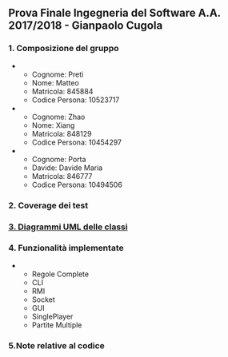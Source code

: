 ## Prova Finale Ingegneria del Software A.A. 2017/2018 - Gianpaolo Cugola

### 1. Composizione del gruppo
  * * Cognome: Preti
    * Nome: Matteo
    * Matricola: 845884
    * Codice Persona: 10523717
    
  * * Cognome: Zhao
    * Nome: Xiang
    * Matricola: 848129
    * Codice Persona: 10454297
    
  * * Cognome: Porta
    * Davide: Davide Maria
    * Matricola: 846777
    * Codice Persona: 10494506
    
### 2. Coverage dei test
### [3. Diagrammi UML delle classi](https://github.com/GiaccomoZhao/ing-sw-2018-Preti-Porta-Zhao/tree/master/UML%20finali)

### 4. Funzionalità implementate
 *  * Regole Complete
    * CLI
    * RMI
    * Socket
    * GUI
    * SinglePlayer
    * Partite Multiple
### 5.Note relative al codice
